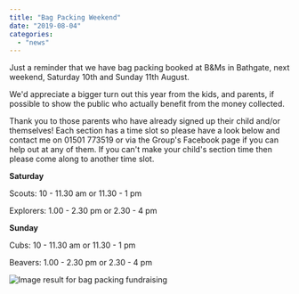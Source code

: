 ```yaml
---
title: "Bag Packing Weekend"
date: "2019-08-04"
categories: 
  - "news"
---
```


Just a reminder that we have bag packing booked at B&Ms in Bathgate, next weekend, Saturday 10th and Sunday 11th August.

We'd appreciate a bigger turn out this year from the kids, and parents, if possible to show the public who actually benefit from the money collected.

Thank you to those parents who have already signed up their child and/or themselves! Each section has a time slot so please have a look below and contact me on 01501 773519 or via the Group's Facebook page if you can help out at any of them. If you can't make your child's section time then please come along to another time slot.

  
**Saturday**

Scouts: 10 - 11.30 am or 11.30 - 1 pm

Explorers: 1.00 - 2.30 pm or 2.30 - 4 pm

  
**Sunday**

Cubs: 10 - 11.30 am or 11.30 - 1 pm

Beavers: 1.00 - 2.30 pm or 2.30 - 4 pm

![Image result for bag packing fundraising](https://killorglinrowing.files.wordpress.com/2016/07/ff.png?w=640)
